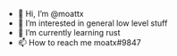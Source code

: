 - 👋 Hi, I’m @moattx
- 👀 I’m interested in general low level stuff
- 🌱 I’m currently learning rust
- 📫 How to reach me moatx#9847

<!---
moattx/moattx is a ✨ special ✨ repository because its `README.md` (this file) appears on your GitHub profile.
You can click the Preview link to take a look at your changes.
--->
